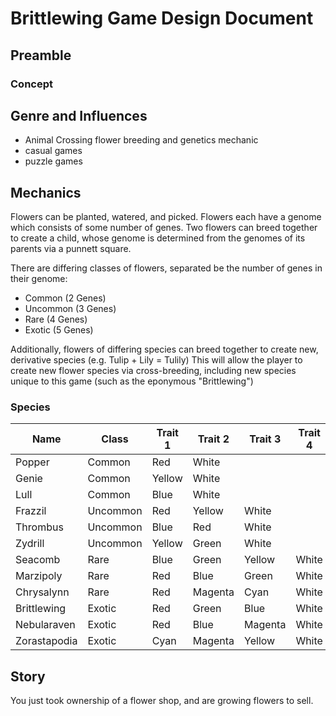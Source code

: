 # Brittlewing Game Design Document

## Preamble

### Concept

## Genre and Influences

- Animal Crossing flower breeding and genetics mechanic
- casual games
- puzzle games

## Mechanics

Flowers can be planted, watered, and picked. Flowers each have a genome which
consists of some number of genes. Two flowers can breed together to create a
child, whose genome is determined from the genomes of its parents via a punnett
square.

There are differing classes of flowers, separated be the number of genes in
their genome:

- Common (2 Genes)
- Uncommon (3 Genes)
- Rare (4 Genes)
- Exotic (5 Genes)

Additionally, flowers of differing species can breed together to create new,
derivative species (e.g. Tulip + Lily = Tulily) This will allow the player to
create new flower species via cross-breeding, including new species unique to
this game (such as the eponymous "Brittlewing")

### Species

| Name         | Class    | Trait 1 | Trait 2 | Trait 3 | Trait 4 | Trait 5 |
| ------------ | -------- | ------- | ------- | ------- | ------- | ------- |
| Popper       | Common   | Red     | White   |         |         |         |
| Genie        | Common   | Yellow  | White   |         |         |         |
| Lull         | Common   | Blue    | White   |         |         |         |
| Frazzil      | Uncommon | Red     | Yellow  | White   |         |         |
| Thrombus     | Uncommon | Blue    | Red     | White   |         |         |
| Zydrill      | Uncommon | Yellow  | Green   | White   |         |         |
| Seacomb      | Rare     | Blue    | Green   | Yellow  | White   |         |
| Marzipoly    | Rare     | Red     | Blue    | Green   | White   |         |
| Chrysalynn   | Rare     | Red     | Magenta | Cyan    | White   |         |
| Brittlewing  | Exotic   | Red     | Green   | Blue    | White   | eXotic  |
| Nebularaven  | Exotic   | Red     | Blue    | Magenta | White   | eXotic  |
| Zorastapodia | Exotic   | Cyan    | Magenta | Yellow  | White   | eXotic  |

## Story

You just took ownership of a flower shop, and are growing flowers to sell.
